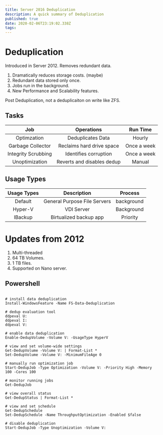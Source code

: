 ```yaml
---
title: Server 2016 Deduplication
description: A quick summary of Deduplication
published: true
date: 2020-02-06T23:19:02.338Z
tags: 
---
```


# Deduplication

Introduced in Server 2012.
Removes redundant data.

1. Dramatically reduces storage costs. (maybe)
2. Redundant data stored only once.
3. Jobs run in the background.
4. New Performance and Scalability features.


Post Deduplication, not a deduplicaiton on write like ZFS.



## Tasks

|     Job     	|       Operations     	|  Run Time |
|:-----------:	|:----------------:	|:----------------:	|
|   Optimzation  	|    Deduplicates Data | Hourly | 
|   Garbage Collector  	|    Reclaims hard drive space| Once a week | 
|   Integrity Scrubbing  	|    Identifies corruption | Once a week | 
|   Unoptimization   	|   Reverts and disables dedup | Manual | 


## Usage Types

|     Usage Types     	|       Description     	|  Process  |
|:-----------:	|:----------------:	|:----------------:	|
|   Default  	|    General Purpose File Servers | background | 
|   Hyper-V 	|    VDI Server  | Background | 
|   IBackup  	|    Birtualized backup app | Priority  | 


# Updates from 2012

1. Multi-threaded
2. 64 TB Volumes.
3. 1 TB files.
4. Supported on Nano server.


## Powershell

```

# install data deduplication
Install-WindowsFeature -Name FS-Data-Deduplication

# dedup evaluation tool
ddpeval U:
ddpeval I:
ddpeval V:

# enable data deduplication
Enable-DedupVolume -Volume V: -UsageType HyperV

# view and set volume-wide settings
Get-DedupVolume -Volume V: | Format-List *
Set-DedupVolume -Volume V: -MinimumFileAge 0

# manually run optimization job
Start-DedupJob -Type Optimization -Volume V: -Priority High -Memory 100 -Cores 100

# monitor running jobs
Get-DedupJob

# view overall status
Get-DedupStatus | Format-List *

# view and set schedule
Get-DedupSchedule
Set-DedupSchedule -Name ThroughputOptimization -Enabled $false

# disable deduplication
Start-DedupJob -Type Unoptimization -Volume V:
```